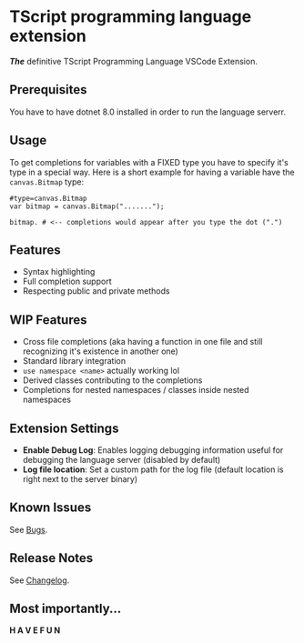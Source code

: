 # TScript programming language extension
***The*** definitive TScript Programming Language VSCode Extension.

## Prerequisites
You have to have dotnet 8.0 installed in order to run the language serverr.

## Usage
To get completions for variables with a FIXED type you have to specify it's type in a special way.
Here is a short example for having a variable have the `canvas.Bitmap` type:
```tscript
#type=canvas.Bitmap
var bitmap = canvas.Bitmap(".......");

bitmap. # <-- completions would appear after you type the dot (".")
```

## Features
- Syntax highlighting
- Full completion support
- Respecting public and private methods

## WIP Features
- Cross file completions (aka having a function in one file and still recognizing it's existence in another one)
- Standard library integration
- `use namespace <name>` actually working lol
- Derived classes contributing to the completions
- Completions for nested namespaces / classes inside nested namespaces

## Extension Settings
- **Enable Debug Log**: Enables logging debugging information useful for debugging the language server (disabled by default)
- **Log file location**: Set a custom path for the log file (default location is right next to the server binary)

## Known Issues
See [Bugs](./BUGS.md).

## Release Notes
See [Changelog](./CHANGELOG.md).

## Most importantly...
**H A V E   F U N**
